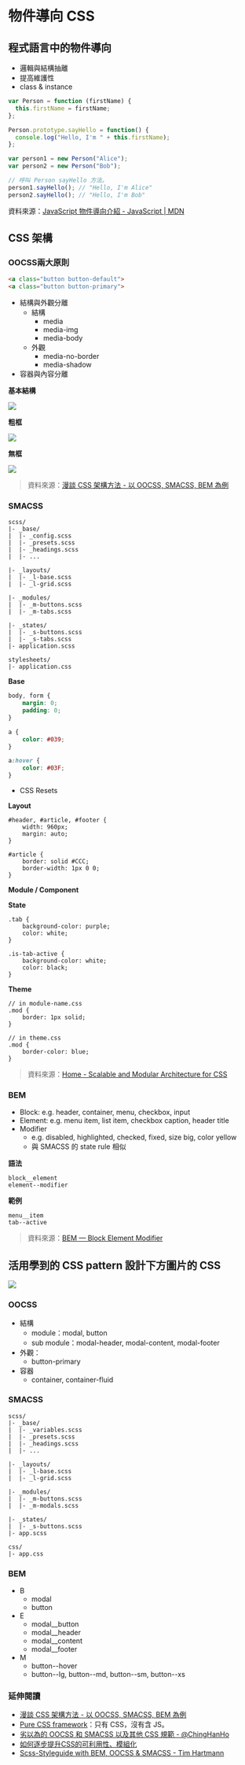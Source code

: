 # 物件導向 CSS

## 程式語言中的物件導向

* 邏輯與結構抽離
* 提高維護性
* class & instance

```js
var Person = function (firstName) {
  this.firstName = firstName;
};

Person.prototype.sayHello = function() {
  console.log("Hello, I'm " + this.firstName);
};

var person1 = new Person("Alice");
var person2 = new Person("Bob");

// 呼叫 Person sayHello 方法。
person1.sayHello(); // "Hello, I'm Alice"
person2.sayHello(); // "Hello, I'm Bob"
```

資料來源：[JavaScript 物件導向介紹 - JavaScript | MDN](https://developer.mozilla.org/zh-TW/docs/Web/JavaScript/Introduction_to_Object-Oriented_JavaScript)

## CSS 架構

### OOCSS兩大原則

```html
<a class="button button-default">
<a class="button button-primary">
```

* 結構與外觀分離
  * 結構
    * media
    * media-img
    * media-body
  * 外觀
    * media-no-border
    * media-shadow
* 容器與內容分離

**基本結構**

![](assets/media1.png)

**粗框**

![](assets/media2.png)

**無框**

![](assets/media3.png)

> 資料來源：[漫談 CSS 架構方法 - 以 OOCSS, SMACSS, BEM 為例](http://www.slideshare.net/kurotanshi/css-oocss-smacss-bem)

### SMACSS

```
scss/
|- _base/
|  |- _config.scss
|  |- _presets.scss
|  |- _headings.scss
|  |- ...

|- _layouts/
|  |- _l-base.scss
|  |- _l-grid.scss

|- _modules/
|  |- _m-buttons.scss
|  |- _m-tabs.scss

|- _states/
|  |- _s-buttons.scss
|  |- _s-tabs.scss
|- application.scss

stylesheets/
|- application.css
```

**Base**

```css
body, form {
    margin: 0;
    padding: 0;
}

a {
    color: #039;
}

a:hover {
    color: #03F;    
}
```

* CSS Resets

**Layout**

```
#header, #article, #footer {
    width: 960px;
    margin: auto;
}

#article {
    border: solid #CCC;
    border-width: 1px 0 0;
}
```

**Module / Component**

**State**

```
.tab {
    background-color: purple;
    color: white;
}

.is-tab-active {
    background-color: white;
    color: black;
}
```

**Theme**

```
// in module-name.css
.mod {
    border: 1px solid;
}

// in theme.css
.mod {
    border-color: blue;
}
```

> 資料來源：[Home - Scalable and Modular Architecture for CSS](https://smacss.com/)

### BEM

* Block: e.g. header, container, menu, checkbox, input
* Element: e.g. menu item, list item, checkbox caption, header title
* Modifier
  * e.g. disabled, highlighted, checked, fixed, size big, color yellow
  * 與 SMACSS 的 state rule 相似

**語法**

```
block__element
element--modifier
```

**範例**

```
menu__item
tab--active
```

> 資料來源：[BEM — Block Element Modifier](http://getbem.com/introduction/)

## 活用學到的 CSS pattern 設計下方圖片的 CSS

![](assets/modal.png)

### OOCSS 

* 結構
    * module：modal, button
    * sub module：modal-header, modal-content, modal-footer
* 外觀：
    * button-primary
* 容器
    * container, container-fluid

### SMACSS

```
scss/
|- _base/
|  |- _variables.scss
|  |- _presets.scss
|  |- _headings.scss
|  |- ...

|- _layouts/
|  |- _l-base.scss
|  |- _l-grid.scss

|- _modules/
|  |- _m-buttons.scss
|  |- _m-modals.scss

|- _states/
|  |- _s-buttons.scss
|- app.scss

css/
|- app.css
```

### BEM

* B
    * modal
    * button
* E
    * modal__button
    * modal__header
    * modal__content
    * modal__footer
* M
    * button--hover
    * button--lg, button--md, button--sm, button--xs

### 延伸閱讀

* [漫談 CSS 架構方法 - 以 OOCSS, SMACSS, BEM 為例](http://www.slideshare.net/kurotanshi/css-oocss-smacss-bem)
* [Pure CSS framework](https://purecss.io/)：只有 CSS，沒有含 JS。
* [劣以為的 OOCSS 和 SMACSS 以及其他 CSS 規範 - @ChingHanHo](http://blog.chh.tw/posts/oocss-smacss-and-css-guidelines/)
* [如何逐步提升CSS的可利用性、模組化](http://www.slideshare.net/sfismy/css-21022273)
* [Scss-Styleguide with BEM, OOCSS & SMACSS - Tim Hartmann](http://timhartmann.net/frontend-development/scss-styleguide-with-bem-oocss-smacss/)